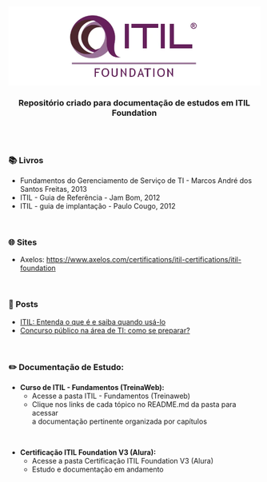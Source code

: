 ﻿<div align="center">
 
 ![ITIL Foundation Logo](ITIL%20-%20Fundamentos%20(Treinaweb)/imagens/itil-foundation-logo.png)

  ### **Repositório criado para documentação de estudos em ITIL Foundation**
</div>
<br><br>


### 📚  Livros
 
+ Fundamentos do Gerenciamento de Serviço de TI - Marcos André dos Santos Freitas, 2013
+ ITIL - Guia de Referência - Jam Bom, 2012
+ ITIL - guia de implantação - Paulo Cougo, 2012

<br>

### 🌐 Sites 

+ Axelos: https://www.axelos.com/certifications/itil-certifications/itil-foundation

<br>

### 📰 Posts
+ [ITIL: Entenda o que é e saiba quando usá-lo](https://www.alura.com.br/artigos/entenda-o-que-e-o-itil-e-saiba-por-que-voce-deve-usa-lo)
+ [Concurso público na área de TI: como se preparar?](https://www.alura.com.br/artigos/concurso-publico-na-area-de-ti-como-se-preparar)

<br>

### ✏️ Documentação de Estudo:

+ **Curso de ITIL - Fundamentos (TreinaWeb):**
  + Acesse a pasta ITIL - Fundamentos (Treinaweb)  
  + Clique nos links de cada tópico no README.md da pasta para acessar<br> a documentação pertinente organizada por capítulos

<br>

+ **Certificação ITIL Foundation V3 (Alura):**
  + Acesse a pasta Certificação ITIL Foundation V3 (Alura) 
  + Estudo e documentação em andamento
